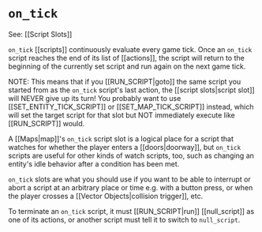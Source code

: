 # `on_tick`

See: [[Script Slots]]

`on_tick` [[scripts]] continuously evaluate every game tick. Once an `on_tick` script reaches the end of its list of [[actions]], the script will return to the beginning of the currently set script and run again on the next game tick.

NOTE: This means that if you [[RUN_SCRIPT|goto]] the same script you started from as the `on_tick` script's last action, the [[script slots|script slot]] will NEVER give up its turn! You probably want to use [[SET_ENTITY_TICK_SCRIPT]] or [[SET_MAP_TICK_SCRIPT]] instead, which will set the target script for that slot but NOT immediately execute like [[RUN_SCRIPT]] would.

A [[Maps|map]]'s `on_tick` script slot is a logical place for a script that watches for whether the player enters a [[doors|doorway]], but `on_tick` scripts are useful for other kinds of watch scripts, too, such as changing an entity's idle behavior after a condition has been met.

`on_tick` slots are what you should use if you want to be able to interrupt or abort a script at an arbitrary place or time e.g. with a button press, or when the player crosses a [[Vector Objects|collision trigger]], etc.

To terminate an `on_tick` script, it must [[RUN_SCRIPT|run]] [[null_script]] as one of its actions, or another script must tell it to switch to `null_script`.
